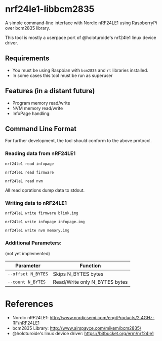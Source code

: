 # nrf24le1-libbcm2835
A simple command-line interface with Nordic nRF24LE1 using 
RaspberryPi over bcm2835 library.

This tool is mostly a userpace port of @holoturoide's nrf24le1 
linux device driver.

## Requirements
- You must be using Raspbian with `bcm2835` and `rt` libraries installed.
- In some cases this tool must be run as superuser 

## Features (in a distant future)
- Program memory read/write
- NVM memory read/write
- InfoPage handling

## Command Line Format

For further development, the tool should conform to the above protocol.

### Reading data from nRF24LE1

`nrf24le1 read infopage`

`nrf24le1 read firmware`

`nrf24le1 read nvm`

All read oprations dump data to stdout.

### Writing data to nRF24LE1

`nrf24le1 write firmware blink.img`

`nrf24le1 write infopage infopage.img`

`nrf24le1 write nvm memory.img`

### Additional Parameters:

(not yet implemented)

| Parameter          | Function                      |
| ------------------ | ----------------------------- |
| `--offset N_BYTES` | Skips N_BYTES bytes           |
| `--count N_BYTES`  | Read/Write only N_BYTES bytes |

# References

* Nordic nRF24LE1:
<http://www.nordicsemi.com/eng/Products/2.4GHz-RF/nRF24LE1>
* bcm2835 Library: 
<http://www.airspayce.com/mikem/bcm2835/>
* @holoturoide's linux device driver: 
<https://bitbucket.org/erm/nrf24le1>
